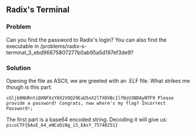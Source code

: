 ## Radix's Terminal

### Problem
Can you find the password to Radix's login? You can also find the executable in /problems/radix-s-terminal_3_ebd96675807277b0ab95a5d197ef3de9?

### Solution
Opening the file as ASCII, we are greeted with an .ELF file. What strikes me though is this part:

```cGljb0NURntiQXNFXzY0X2VOQ29EaU5nX2lTX0VBc1lfNzU3NDAyNTF9 Please provide a password! Congrats, now where's my flag? Incorrect Password!;```

The first part is a base64 encoded string. Decoding it will give us:
```picoCTF{bAsE_64_eNCoDiNg_iS_EAsY_75740251}```
